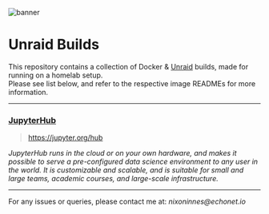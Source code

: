 ![banner](https://raw.githubusercontent.com/NixonInnes/img/main/banner-sm.png)

# Unraid Builds
This repository contains a collection of Docker & [Unraid](https://www.unraid.net/) builds, made for running on a homelab setup.  
Please see list below, and refer to the respective image READMEs for more information.

---

### [JupyterHub](unraid-jupyterhub/README.md)
> https://jupyter.org/hub

_JupyterHub runs in the cloud or on your own hardware, and makes it possible to serve a pre-configured data science environment to any user in the world. It is customizable and scalable, and is suitable for small and large teams, academic courses, and large-scale infrastructure._


---
For any issues or queries, please contact me at: _nixoninnes@echonet.io_